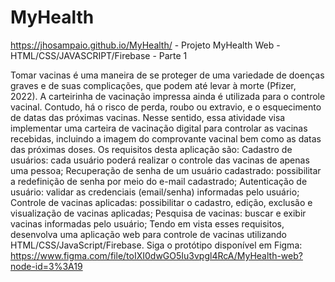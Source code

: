 # MyHealth
https://jhosampaio.github.io/MyHealth/ - 
Projeto MyHealth Web - HTML/CSS/JAVASCRIPT/Firebase - Parte 1
 
Tomar vacinas é uma maneira de se proteger de uma variedade de doenças graves e de suas complicações, que podem até levar à morte (Pfizer, 2022). A carteirinha de vacinação impressa ainda é utilizada para o controle vacinal. Contudo, há o risco de perda, roubo ou extravio, e o esquecimento de datas das próximas vacinas.
Nesse sentido, essa atividade visa implementar uma carteira de vacinação digital para controlar as vacinas recebidas, incluindo a imagem do comprovante vacinal bem como as datas das próximas doses.
Os requisitos desta aplicação são:
Cadastro de usuários: cada usuário poderá realizar o controle das vacinas de apenas uma pessoa;
Recuperação de senha de um usuário cadastrado: possibilitar a redefinição de senha por meio do e-mail cadastrado;
Autenticação de usuário: validar as credenciais (email/senha) informadas pelo usuário;
Controle de vacinas aplicadas: possibilitar o cadastro, edição, exclusão e visualização de vacinas aplicadas;
Pesquisa de vacinas: buscar e exibir vacinas informadas pelo usuário;
Tendo em vista esses requisitos, desenvolva uma aplicação web para controle de vacinas utilizando HTML/CSS/JavaScript/Firebase. Siga o protótipo disponível em Figma: https://www.figma.com/file/toIXI0dwGO5Iu3vpgl4RcA/MyHealth-web?node-id=3%3A19

